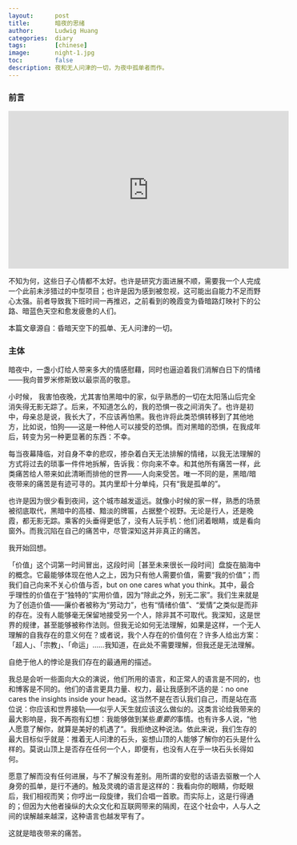 ```yaml
---
layout:      post
title:       暗夜的思绪
author:      Ludwig Huang
categories:  diary
tags:        [chinese]
image:       night-1.jpg
toc:         false
description: 夜和无人问津的一切，为夜中孤单者而作。
---
```


### 前言

<div class="videoWrapper">
<iframe width="560" height="315" src="https://www.youtube.com/embed/kRSkirrYWUQ" title="YouTube video player" frameborder="0" allow="accelerometer; autoplay; clipboard-write; encrypted-media; gyroscope; picture-in-picture; web-share" allowfullscreen></iframe>
</div>

不知为何，这些日子心情都不太好。也许是研究方面进展不顺，需要我一个人完成一个此前未涉猎过的中型项目；也许是因为感到被忽视，这可能出自能力不足而野心太强。前者导致我下班时间一再推迟，之前看到的晚霞变为昏暗路灯映衬下的公路、暗蓝色天空和愈发疲惫的人们。

本篇文章源自：昏暗天空下的孤单、无人问津的一切。

### 主体

暗夜中，一盏小灯给人带来多大的情感慰藉，同时也逼迫着我们消解白日下的情绪——我向普罗米修斯致以最崇高的敬意。

小时候， 我害怕夜晚，尤其害怕黑暗中的家，似乎熟悉的一切在太阳落山后完全消失得无影无踪了。后来，不知道怎么的，我的恐惧一夜之间消失了。也许是初中，母亲总是说，我长大了，不应该再怕黑。我也许将此类恐惧转移到了其他地方，比如说，怕狗——这是一种他人可以接受的恐惧。而对黑暗的恐惧，在我成年后，转变为另一种更显著的东西：不幸。

每当夜幕降临，对自身不幸的悲叹，掺杂着白天无法排解的情绪，以我无法理解的方式将过去的琐事一件件地拆解，告诉我：你向来不幸。和其他所有痛苦一样，此类痛苦给人带来如此清晰而排他的世界——人向来受苦。唯一不同的是，黑暗/暗夜带来的痛苦是有迹可寻的。其内里却十分单纯，只有“我是孤单的”。

也许是因为很少看到夜间，这个城市越发遥远。就像小时候的家一样，熟悉的场景被彻底取代，黑暗中的高楼、黯淡的牌匾，占据整个视野。无论是行人，还是晚霞，都无影无踪。乘客的头垂得更低了，没有人玩手机：他们闭着眼睛，或是看向窗外。而我沉陷在自己的痛苦中，尽管深知这并非真正的痛苦。

我开始回想。

「价值」这个词第一时间冒出，这段时间［甚至未来很长一段时间］盘旋在脑海中的概念。它最能够体现在他人之上，因为只有他人需要价值，需要“我的价值”；而我们自己向来不关心价值与否，but on one cares what you think。其中，最合乎理性的价值在于“独特的”实用价值，因为“除此之外，别无二家”。我们生来就是为了创造价值——廉价者被称为“劳动力”，也有“情绪价值”、“爱情”之类似是而非的存在。没有人能够毫无保留地接受另一个人，除非其不可取代。我深知，这是世界的规律，甚至能够被称作法则。但我无论如何无法理解，如果是这样，一个无人理解的自我存在的意义何在？或者说，我个人存在的价值何在？许多人给出方案：「超人」、「宗教」、「命运」……我知道，在此处不需要理解，但我还是无法理解。

自绝于他人的悖论是我们存在的最通用的描述。

我总是会听一些面向大众的演说，他们所用的语言，和正常人的语言是不同的，也和博客是不同的。他们的语言更具力量、权力，最让我感到不适的是：no one cares the insights inside your head。这当然不是在否认我们自己，而是站在高位说：你应该和世界接轨——似乎人天生就应该这么做似的。这类言论给我带来的最大影响是，我不再抱有幻想：我能够做到某些*重要的*事情。也有许多人说，“他人愿意了解你，就算是美好的机遇了”。我拒绝这种说法。依此来说，我们生存的最大目标似乎就是：推着无人问津的石头，妄想山顶的人能够了解你的石头是什么样的。莫说山顶上是否存在任何一个人，即便有，也没有人在乎一块石头长得如何。

愿意了解而没有任何进展，与不了解没有差别。用所谓的安慰的话语去驱散一个人身旁的孤单，是行不通的。触及灵魂的语言是这样的：我看向你的眼睛，你眨眼后，我们相视而笑；你哼出一段旋律，我们合唱一首歌。而实际上，这是行得通的；但因为大他者操纵的大众文化和互联网带来的隔阂，在这个社会中，人与人之间的误解越来越深，这种语言也越发罕有了。

这就是暗夜带来的痛苦。

